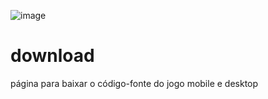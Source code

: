 ![image](https://user-images.githubusercontent.com/123137817/217067709-3405681d-44d8-415c-b5d5-bdaf548de94b.png)

# download
página para baixar o código-fonte do jogo mobile e desktop
